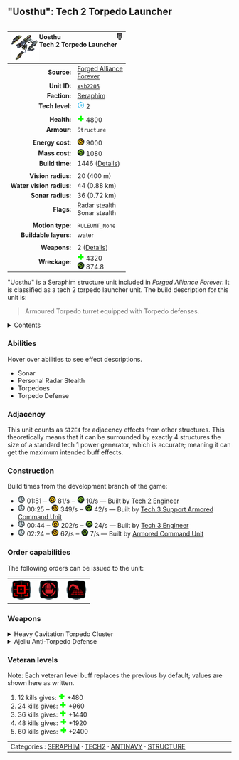 "Uosthu": Tech 2 Torpedo Launcher
----
<table align="right">
    <thead>
        <tr>
            <th align="left" colspan="2">
                <img align="left" src="icons/units/XSB2205_icon.png" title="Uosthu unit icon" /><img align="right" src="icons/strategicicons/icon_structure2_antinavy_rest.png" title="icon_structure2_antinavy" />Uosthu<br />Tech 2 Torpedo Launcher
            </th>
        </tr>
    </thead>
    <tbody>
        <tr>
            <td align="right"><strong>Source:</strong></td>
            <td><a href="Forged Alliance Forever">Forged Alliance<br />Forever</a></td>
        </tr>
        <tr>
            <td align="right"><strong>Unit ID:</strong></td>
            <td><a href="https://github.com/FAForever/fa/D:/faf-development/fa/units/XSB2205/XSB2205_unit.bp"><code>xsb2205</code></a></td>
        </tr>
        <tr>
            <td align="right"><strong>Faction:</strong></td>
            <td><a href="_categories.SERAPHIM">Seraphim</a></td>
        </tr>
        <tr>
            <td align="right"><strong>Tech level:</strong></td>
            <td><img src="icons/T2.png" title="Tech 2" /> 2</td>
        </tr>
        <tr><td align="center" colspan="2"></td></tr>
        <tr>
            <td align="right"><strong>Health:</strong></td>
            <td><img src="icons/health.png" title="Health" /> 4800</td>
        </tr>
        <tr>
            <td align="right"><strong>Armour:</strong></td>
            <td><code>Structure</code></td>
        </tr>
        <tr><td align="center" colspan="2"></td></tr>
        <tr>
            <td align="right"><strong>Energy cost:</strong></td>
            <td><img src="icons/energy.png" title="Energy" /> 9000</td>
        </tr>
        <tr>
            <td align="right"><strong>Mass cost:</strong></td>
            <td><img src="icons/mass.png" title="Mass" /> 1080</td>
        </tr>
        <tr>
            <td align="right"><strong>Build time:</strong></td>
            <td>1446 (<a href="#construction">Details</a>)</td>
        </tr>
        <tr><td align="center" colspan="2"></td></tr>
        <tr>
            <td align="right"><strong>Vision radius:</strong></td>
            <td> <span title="0.40 km, 0.25 mi">20 (400 m)</span></td>
        </tr>
        <tr>
            <td align="right"><strong>Water vision radius:</strong></td>
            <td> <span title="880 m, 0.55 mi">44 (0.88 km)</span></td>
        </tr>
        <tr>
            <td align="right"><strong>Sonar radius:</strong></td>
            <td> <span title="720 m, 0.45 mi">36 (0.72 km)</span></td>
        </tr>
        <tr>
            <td align="right"><strong>Flags:</strong></td>
            <td>Radar stealth<br />Sonar stealth</td>
        </tr>
        <tr><td align="center" colspan="2"></td></tr>
        <tr>
            <td align="right"><strong>Motion type:</strong></td>
            <td><code>RULEUMT_None</code></td>
        </tr>
        <tr>
            <td align="right"><strong>Buildable layers:</strong></td>
            <td>water</td>
        </tr>
        <tr><td align="center" colspan="2"></td></tr>
        <tr>
            <td align="right"><strong>Weapons:</strong></td>
            <td>2 (<a href="#weapons">Details</a>)</td>
        </tr>
        <tr>
            <td align="right"><strong>Wreckage:</strong></td>
            <td><img src="icons/health.png" title="Health" /> 4320<br /><img src="icons/mass.png" title="Mass" /> 874.8</td>
        </tr>
    </tbody>
</table>

"Uosthu" is a Seraphim structure unit included in *Forged Alliance Forever*.
It is classified as a tech 2 torpedo launcher unit.
The build description for this unit is:

<blockquote>Armoured Torpedo turret equipped with Torpedo defenses.</blockquote>

<details>
<summary>Contents</summary>

1. – <a href="#abilities">Abilities</a>
2. – <a href="#adjacency">Adjacency</a>
3. – <a href="#construction">Construction</a>
4. – <a href="#order-capabilities">Order capabilities</a>
5. – <a href="#weapons">Weapons</a>
6. – <a href="#veteran-levels">Veteran levels</a>
</details>

### Abilities
Hover over abilities to see effect descriptions.

* <span title="Can see blips of units not seen by vision that are on or below water">Sonar</span>
* <span title="Hidden to radar and/or sonar">Personal Radar Stealth</span>
* <span title="Has a weapon that can target things immersed in water">Torpedoes</span>
* <span title="Can target torpedo projectiles">Torpedo Defense</span>

### Adjacency
This unit counts as `SIZE4` for adjacency effects from other structures. This theoretically means that it can be surrounded by exactly 4 structures the size of a standard tech 1 power generator, which is accurate; meaning it can get the maximum intended buff effects. 

### Construction
Build times from the development branch of the game:
* <img src="icons/time.png" title="Time" /> 01:51 ‒ <img src="icons/energy.png" title="Energy" /> 81/s ‒ <img src="icons/mass.png" title="Mass" /> 10/s — Built by <a href="XSL0208">Tech 2 Engineer</a>
* <img src="icons/time.png" title="Time" /> 00:25 ‒ <img src="icons/energy.png" title="Energy" /> 349/s ‒ <img src="icons/mass.png" title="Mass" /> 42/s — Built by <a href="XSL0301">Tech 3 Support Armored Command Unit</a>
* <img src="icons/time.png" title="Time" /> 00:44 ‒ <img src="icons/energy.png" title="Energy" /> 202/s ‒ <img src="icons/mass.png" title="Mass" /> 24/s — Built by <a href="XSL0309">Tech 3 Engineer</a>
* <img src="icons/time.png" title="Time" /> 02:24 ‒ <img src="icons/energy.png" title="Energy" /> 62/s ‒ <img src="icons/mass.png" title="Mass" /> 7/s — Built by <a href="XSL0001">Armored Command Unit</a>

### Order capabilities
The following orders can be issued to the unit:
<table>
<td><img float="left" src="icons/orders/attack.png" title="Attack
Left click for attack order. Right click to toggle target priorities for sniping." /></td>
<td><img float="left" src="icons/orders/stop.png" title="Stop" /></td>
<td><img float="left" src="icons/orders/stand-ground.png" title="Fire State" /></td>
</table>

### Weapons
<details>
<summary>Heavy Cavitation Torpedo Cluster</summary>
<p>
    <table>
        <tr>
            <td align="right"><strong>Target type:</strong></td>
            <td><code>RULEWTT_Unit</code><br />(Anti-Naval)</td>
        </tr>
        <tr>
            <td align="right"><strong>Projectile:</strong></td>
            <td><a href="Projectiles#san-heavy-cavitation-torpedo-02"><code>SANHeavyCavitationTorpedo02</code></a></td>
        </tr>
        <tr>
            <td align="right"><strong>DPS estimate:</strong></td>
            <td>182 <span title="Note: This only counts listed stats.">(<u>?</u>)</span></td>
        </tr>
        <tr>
            <td align="right"><strong>Damage:</strong></td>
            <td>242 <span title="Note: This doesn't count some scripted effects.">(<u>?</u>)</span></td>
        </tr>
        <tr>
            <td align="right"><strong>Damage instances:</strong></td>
            <td>3 projectiles</td>
        </tr>
        <tr>
            <td align="right"><strong>Damage type:</strong></td>
            <td><code>Normal</code></td>
        </tr>
        <tr>
            <td align="right"><strong>Max range:</strong></td>
            <td> <span title="1200 m, 0.75 mi">60 (1.2 km)</span></td>
        </tr>
        <tr>
            <td align="right"><strong>Firing cycle:</strong></td>
            <td>Once every 4.0s <span title="Note: This doesn't count additional delays such as charging, reloading, and others.">(<u>?</u>)</span></td>
        </tr>
    </table>
</p>
</details>
<details>
<summary>Ajellu Anti-Torpedo Defense</summary>
<p>
    <table>
        <tr>
            <td align="right"><strong>Target type:</strong></td>
            <td><code>RULEWTT_Projectile</code><br />(Anti-torpedo)</td>
        </tr>
        <tr>
            <td align="right"><strong>Projectile:</strong></td>
            <td><a href="Projectiles#san-ajellu-anti-torpedo-01"><code>SANAjelluAntiTorpedo01</code></a></td>
        </tr>
        <tr>
            <td align="right"><strong>Damage:</strong></td>
            <td>2 <span title="Note: This doesn't count some scripted effects.">(<u>?</u>)</span></td>
        </tr>
        <tr>
            <td align="right"><strong>Damage type:</strong></td>
            <td><code>Normal</code></td>
        </tr>
        <tr>
            <td align="right"><strong>Max range:</strong></td>
            <td> <span title="640 m, 0.40 mi">32 (0.64 km)</span></td>
        </tr>
        <tr>
            <td align="right"><strong>Firing cycle:</strong></td>
            <td>Once every 2.0s <span title="Note: This doesn't count additional delays such as charging, reloading, and others.">(<u>?</u>)</span></td>
        </tr>
    </table>
</p>
</details>


### Veteran levels
Note: Each veteran level buff replaces the previous by default; values are shown here as written.

1. 12 kills gives: <img src="icons/health.png" title="Health" /> +480
2. 24 kills gives: <img src="icons/health.png" title="Health" /> +960
3. 36 kills gives: <img src="icons/health.png" title="Health" /> +1440
4. 48 kills gives: <img src="icons/health.png" title="Health" /> +1920
5. 60 kills gives: <img src="icons/health.png" title="Health" /> +2400

<table align="center">
<td width="1215px">Categories : 
<a href="_categories.SERAPHIM">SERAPHIM</a> · 
<a href="_categories.TECH2">TECH2</a> · 
<a href="_categories.ANTINAVY">ANTINAVY</a> · 
<a href="_categories.STRUCTURE">STRUCTURE</a></td>
</table>
